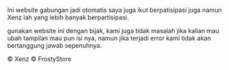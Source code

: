 Ini website gabungan 
jadi otomatis saya juga ikut berpatisipasi juga namun Xenz lah yang lebih banyak berpartisipasi.

gunakan website ini dengan bijak, kami juga tidak masalah jika kalian mau ubah tampilan mau pun isi nya, namun jika terjadi error kami tidak akan bertanggung jawab sepenuhnya.

© Xenz
© FrostyStore

